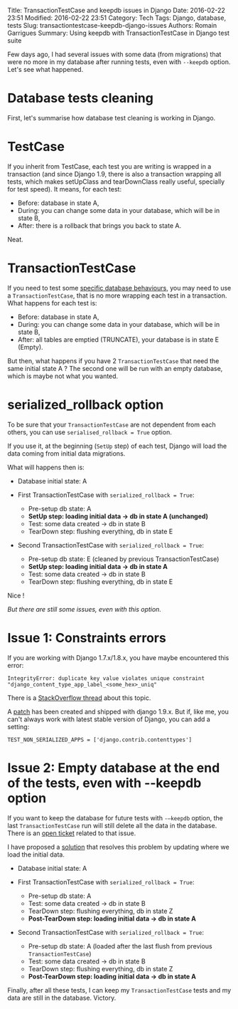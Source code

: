 Title: TransactionTestCase and keepdb issues in Django
Date: 2016-02-22 23:51
Modified: 2016-02-22 23:51
Category: Tech
Tags: Django, database, tests
Slug: transactiontestcase-keepdb-django-issues
Authors: Romain Garrigues
Summary: Using keepdb with TransactionTestCase in Django test suite

Few days ago, I had several issues with some data (from migrations) that were no more in my database after running tests,
even with `--keepdb` option.
Let's see what happened.

Database tests cleaning
=======================

First, let's summarise how database test cleaning is working in Django.

TestCase
========
If you inherit from TestCase, each test you are writing is wrapped in a transaction (and since Django 1.9, there is also
a transaction wrapping all tests, which makes setUpClass and tearDownClass really useful, specially for test speed).
It means, for each test:

- Before: database in state A,
- During: you can change some data in your database, which will be in state B,
- After: there is a rollback that brings you back to state A.

Neat.

TransactionTestCase
===================
If you need to test some [specific database behaviours](https://docs.djangoproject.com/en/1.9/topics/testing/tools/#django.test.TransactionTestCase),
you may need to use a `TransactionTestCase`, that is no more wrapping each test in a transaction.
What happens for each test is:

- Before: database in state A,
- During: you can change some data in your database, which will be in state B,
- After: all tables are emptied (TRUNCATE), your database is in state E (Empty).

But then, what happens if you have 2 `TransactionTestCase` that need the same initial state A ?
The second one will be run with an empty database, which is maybe not what you wanted.

serialized_rollback option
==========================
To be sure that your `TransactionTestCase` are not dependent from each others, you can use `serialised_rollback = True` option.

If you use it, at the beginning (`SetUp` step) of each test, Django will load the data coming from initial data migrations.

What will happens then is:

- Database initial state: A

- First TransactionTestCase with `serialized_rollback = True`:

    - Pre-setup db state: A
    - **SetUp step: loading initial data -> db in state A (unchanged)**
    - Test: some data created -> db in state B
    - TearDown step: flushing everything, db in state E

- Second TransactionTestCase with `serialized_rollback = True`:

    - Pre-setup db state: E (cleaned by previous TransactionTestCase)
    - **SetUp step: loading initial data -> db in state A**
    - Test: some data created -> db in state B
    - TearDown step: flushing everything, db in state E

Nice !

*But there are still some issues, even with this option.*

Issue 1: Constraints errors
===========================
If you are working with Django 1.7.x/1.8.x, you have maybe encountered this error:

    IntegrityError: duplicate key value violates unique constraint "django_content_type_app_label_<some_hex>_uniq"

There is a [StackOverflow thread](http://stackoverflow.com/questions/29226869/django-transactiontestcase-with-rollback-emulation/35359897) about this topic.

A [patch](https://github.com/django/django/commit/d3fdaf907db6a5be4d0391532d7e65688c19e851) has been created and shipped with django 1.9.x.
But if, like me, you can't always work with latest stable version of Django, you can add a setting:

    TEST_NON_SERIALIZED_APPS = ['django.contrib.contenttypes']

Issue 2: Empty database at the end of the tests, even with --keepdb option
==========================================================================
If you want to keep the database for future tests with `-—keepdb` option, the last `TransactionTestCase` run will still delete all the data in the database.
There is an [open ticket](https://code.djangoproject.com/ticket/25251) related to that issue.

I have proposed a [solution](https://github.com/django/django/pull/6137) that resolves this problem by updating where we load the initial data.

- Database initial state: A

- First TransactionTestCase with `serialized_rollback = True`:

    - Pre-setup db state: A
    - Test: some data created -> db in state B
    - TearDown step: flushing everything, db in state Z
    - **Post-TearDown step: loading initial data -> db in state A**

- Second TransactionTestCase with `serialized_rollback = True`:

    - Pre-setup db state: A (loaded after the last flush from previous `TransactionTestCase`)
    - Test: some data created -> db in state B
    - TearDown step: flushing everything, db in state Z
    - **Post-TearDown step: loading initial data -> db in state A**

Finally, after all these tests, I can keep my `TransactionTestCase` tests and my data are still in the database. Victory.
